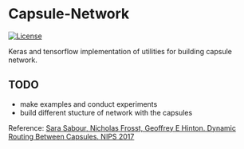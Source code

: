 # Capsule-Network

[![License](https://img.shields.io/github/license/mashape/apistatus.svg?maxAge=2592000)](https://github.com/zhanpenghe/Capsule-Network/blob/master/LICENSE)

Keras and tensorflow implementation of utilities for building capsule network.

## TODO
- make examples and conduct experiments
- build different stucture of network with the capsules


Reference: 
[Sara Sabour, Nicholas Frosst, Geoffrey E Hinton. Dynamic Routing Between Capsules. NIPS 2017](https://arxiv.org/abs/1710.09829)   



